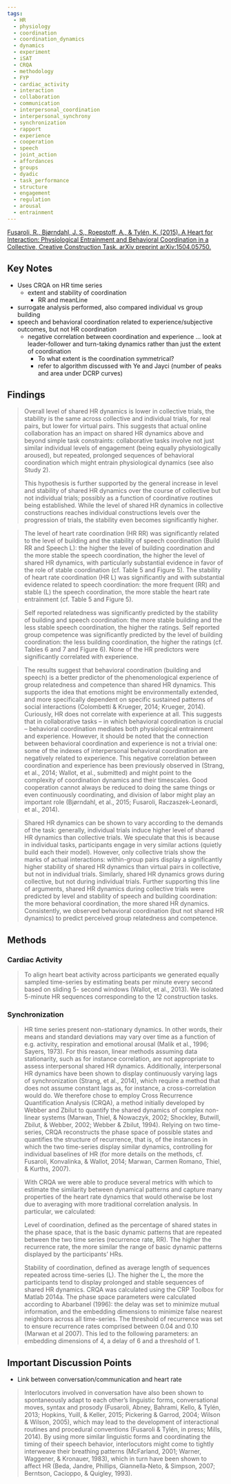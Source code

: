 ```yaml
---
tags:
  - HR
  - physiology
  - coordination
  - coordination_dynamics
  - dynamics
  - experiment
  - iSAT
  - CRQA
  - methodology
  - FYP
  - cardiac_activity
  - interaction
  - collaboration
  - communication
  - interpersonal_coordination
  - interpersonal_synchrony
  - synchronization
  - rapport
  - experience
  - cooperation
  - speech
  - joint_action
  - affordances
  - groups
  - dyadic
  - task_performance
  - structure
  - engagement
  - regulation
  - arousal
  - entrainment
---
```


[Fusaroli, R., Bjørndahl, J. S., Roepstoff, A., & Tylén, K. (2015). A Heart for Interaction: Physiological Entrainment and Behavioral Coordination in a Collective, Creative Construction Task. arXiv preprint arXiv:1504.05750.](https://pure.au.dk/ws/portalfiles/portal/96219349/pdf)

## Key Notes
- Uses CRQA on HR time series
	- extent and stability of coordination
		- RR and meanLine
- surrogate analysis performed, also compared individual vs group building
- speech and behavioral coordination related to experience/subjective outcomes, but not HR coordination
	- negative correlation between coordination and experience ... look at leader-follower and turn-taking dynamics rather than just the extent of coordination
		- To what extent is the coordination symmetrical?
		- refer to algorithm discussed with Ye and Jayci (number of peaks and area under DCRP curves)


## Findings
> Overall level of shared HR dynamics is lower in collective trials, the stability is the same across collective and individual trials, for real pairs, but lower for virtual pairs. This suggests that actual online collaboration has an impact on shared HR dynamics above and beyond simple task constraints: collaborative tasks involve not just similar individual levels of engagement (being equally physiologically aroused), but repeated, prolonged sequences of behavioral coordination which might entrain physiological dynamics (see also Study 2).
> 
> This hypothesis is further supported by the general increase in level and stability of shared HR dynamics over the course of collective but not individual trials; possibly as a function of coordinative routines being established. While the level of shared HR dynamics in collective constructions reaches individual constructions levels over the progression of trials, the stability even becomes significantly higher.

> The level of heart rate coordination (HR RR) was significantly related to the level of building and the stability of speech coordination (Build RR and Speech L): the higher the level of building coordination and the more stable the speech coordination, the higher the level of shared HR dynamics, with particularly substantial evidence in favor of the role of stable coordination (cf. Table 5 and Figure 5). The stability of heart rate coordination (HR L) was significantly and with substantial evidence related to speech coordination: the more frequent (RR) and stable (L) the speech coordination, the more stable the heart rate entrainment (cf. Table 5 and Figure 5).

> Self reported relatedness was significantly predicted by the stability of building and speech coordination: the more stable building and the less stable speech coordination, the higher the ratings. Self reported group competence was significantly predicted by the level of building coordination: the less building coordination, the higher the ratings (cf. Tables 6 and 7 and Figure 6). None of the HR predictors were significantly correlated with experience.

> The results suggest that behavioral coordination (building and speech) is a better predictor of the phenomenological experience of group relatedness and competence than shared HR dynamics. This supports the idea that emotions might be environmentally extended, and more specifically dependent on specific sustained patterns of social interactions (Colombetti & Krueger, 2014; Krueger, 2014). Curiously, HR does not correlate with experience at all. This suggests that in collaborative tasks – in which behavioral coordination is crucial – behavioral coordination mediates both physiological entrainment and experience. However, it should be noted that the connection between behavioral coordination and experience is not a trivial one: some of the indexes of interpersonal behavioral coordination are negatively related to experience. This negative correlation between coordination and experience has been previously observed in (Strang, et al., 2014; Wallot, et al., submitted) and might point to the complexity of coordination dynamics and their timescales. Good cooperation cannot always be reduced to doing the same things or even continuously coordinating, and division of labor might play an important role (Bjørndahl, et al., 2015; Fusaroli, Raczaszek-Leonardi, et al., 2014).

> Shared HR dynamics can be shown to vary according to the demands of the task: generally, individual trials induce higher level of shared HR dynamics than collective trials. We speculate that this is because in individual tasks, participants engage in very similar actions (quietly build each their model). However, only collective trials show the marks of actual interactions: within-group pairs display a significantly higher stability of shared HR dynamics than virtual pairs in collective, but not in individual trials. Similarly, shared HR dynamics grows during collective, but not during individual trials. Further supporting this line of arguments, shared HR dynamics during collective trials were predicted by level and stability of speech and building coordination: the more behavioral coordination, the more shared HR dynamics. Consistently, we observed behavioral coordination (but not shared HR dynamics) to predict perceived group relatedness and competence.
## Methods
### Cardiac Activity

> To align heart beat activity across participants we generated equally sampled time-series by estimating beats per minute every second based on sliding 5- second windows (Wallot, et al., 2013). We isolated 5-minute HR sequences corresponding to the 12 construction tasks.

### Synchronization
> HR time series present non-stationary dynamics. In other words, their means and standard deviations may vary over time as a function of e.g. activity, respiration and emotional arousal (Malik et al., 1996; Sayers, 1973). For this reason, linear methods assuming data stationarity, such as for instance correlation, are not appropriate to assess interpersonal shared HR dynamics. Additionally, interpersonal HR dynamics have been shown to display continuously varying lags of synchronization (Strang, et al., 2014), which require a method that does not assume constant lags as, for instance, a cross-correlation would do. We therefore chose to employ Cross Recurrence Quantification Analysis (CRQA), a method initially developed by Webber and Zbilut to quantify the shared dynamics of complex non-linear systems (Marwan, Thiel, & Nowaczyk, 2002; Shockley, Butwill, Zbilut, & Webber, 2002; Webber & Zbilut, 1994). Relying on two time-series, CRQA reconstructs the phase space of possible states and quantifies the structure of recurrence, that is, of the instances in which the two time-series display similar dynamics, controlling for individual baselines of HR (for more details on the methods, cf. Fusaroli, Konvalinka, & Wallot, 2014; Marwan, Carmen Romano, Thiel, & Kurths, 2007).

> With CRQA we were able to produce several metrics with which to estimate the similarity between dynamical patterns and capture many properties of the heart rate dynamics that would otherwise be lost due to averaging with more traditional correlation analysis. In particular, we calculated: 
> 
> Level of coordination, defined as the percentage of shared states in the phase space, that is the basic dynamic patterns that are repeated between the two time series (recurrence rate, RR). The higher the recurrence rate, the more similar the range of basic dynamic patterns displayed by the participants’ HRs. 
> 
> Stability of coordination, defined as average length of sequences repeated across time-series (L). The higher the L, the more the participants tend to display prolonged and stable sequences of shared HR dynamics. CRQA was calculated using the CRP Toolbox for Matlab 2014a. The phase space parameters were calculated according to Abarbanel (1996): the delay was set to minimize mutual information, and the embedding dimensions to minimize false nearest neighbors across all time-series. The threshold of recurrence was set to ensure recurrence rates comprised between 0.04 and 0.10 (Marwan et al 2007). This led to the following parameters: an embedding dimensions of 4, a delay of 6 and a threshold of 1.

## Important Discussion Points

- Link between conversation/communication and heart rate

>Interlocutors involved in conversation have also been shown to spontaneously adapt to each other’s linguistic forms, conversational moves, syntax and prosody (Fusaroli, Abney, Bahrami, Kello, & Tylén, 2013; Hopkins, Yuill, & Keller, 2015; Pickering & Garrod, 2004; Wilson & Wilson, 2005), which may lead to the development of interactional routines and procedural conventions (Fusaroli & Tylén, in press; Mills, 2014). By using more similar linguistic forms and coordinating the timing of their speech behavior, interlocutors might come to tightly interweave their breathing patterns (McFarland, 2001; Warner, Waggener, & Kronauer, 1983), which in turn have been shown to affect HR (Beda, Jandre, Phillips, Giannella‐Neto, & Simpson, 2007; Berntson, Cacioppo, & Quigley, 1993).